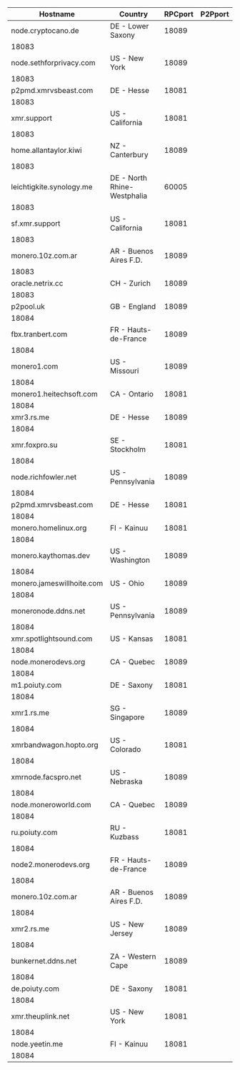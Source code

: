 Hostname | Country | RPCport | P2Pport
--- | --- | --- | ---
node.cryptocano.de | DE - Lower Saxony | 18089
 | 18083
node.sethforprivacy.com | US - New York | 18089
 | 18083
p2pmd.xmrvsbeast.com | DE - Hesse | 18081
 | 18083
xmr.support | US - California | 18081
 | 18083
home.allantaylor.kiwi | NZ - Canterbury | 18089
 | 18083
leichtigkite.synology.me | DE - North Rhine-Westphalia | 60005
 | 18083
sf.xmr.support | US - California | 18081
 | 18083
monero.10z.com.ar | AR - Buenos Aires F.D. | 18089
 | 18083
oracle.netrix.cc | CH - Zurich | 18089
 | 18083
p2pool.uk | GB - England | 18089
 | 18084
fbx.tranbert.com | FR - Hauts-de-France | 18089
 | 18084
monero1.com | US - Missouri | 18089
 | 18084
monero1.heitechsoft.com | CA - Ontario | 18081
 | 18084
xmr3.rs.me | DE - Hesse | 18089
 | 18084
xmr.foxpro.su | SE - Stockholm | 18081
 | 18084
node.richfowler.net | US - Pennsylvania | 18089
 | 18084
p2pmd.xmrvsbeast.com | DE - Hesse | 18081
 | 18084
monero.homelinux.org | FI - Kainuu | 18081
 | 18084
monero.kaythomas.dev | US - Washington | 18089
 | 18084
monero.jameswillhoite.com | US - Ohio | 18089
 | 18084
moneronode.ddns.net | US - Pennsylvania | 18089
 | 18084
xmr.spotlightsound.com | US - Kansas | 18081
 | 18084
node.monerodevs.org | CA - Quebec | 18089
 | 18084
m1.poiuty.com | DE - Saxony | 18081
 | 18084
xmr1.rs.me | SG - Singapore | 18089
 | 18084
xmrbandwagon.hopto.org | US - Colorado | 18081
 | 18084
xmrnode.facspro.net | US - Nebraska | 18089
 | 18084
node.moneroworld.com | CA - Quebec | 18089
 | 18084
ru.poiuty.com | RU - Kuzbass | 18081
 | 18084
node2.monerodevs.org | FR - Hauts-de-France | 18089
 | 18084
monero.10z.com.ar | AR - Buenos Aires F.D. | 18089
 | 18084
xmr2.rs.me | US - New Jersey | 18089
 | 18084
bunkernet.ddns.net | ZA - Western Cape | 18089
 | 18084
de.poiuty.com | DE - Saxony | 18081
 | 18084
xmr.theuplink.net | US - New York | 18081
 | 18084
node.yeetin.me | FI - Kainuu | 18081
 | 18084
